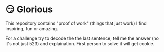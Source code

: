 # 😏 Glorious 
This repository contains "proof of work" (things that just work) I find inspiring, fun or amazing. 

For a challenge try to decode the the last sentence;  tell me the answer (no it's not just 523) and explaination. First person to solve it will get cookie.
